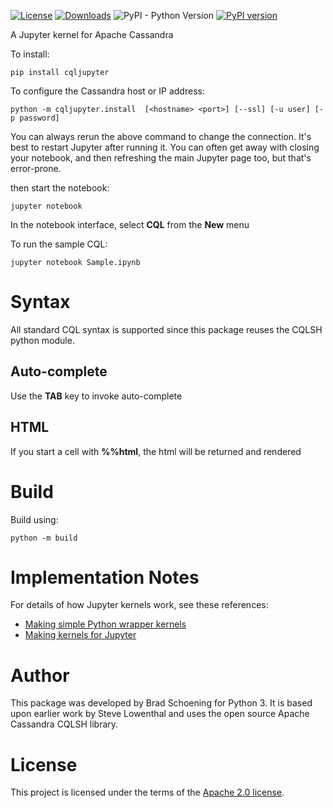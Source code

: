 [![License](https://img.shields.io/badge/License-Apache%202.0-blue.svg)](https://opensource.org/licenses/Apache-2.0)
[![Downloads](https://pepy.tech/badge/cqljupyter)](https://pepy.tech/project/cqljupyter)
![PyPI - Python Version](https://img.shields.io/pypi/pyversions/cqljupyter)
[![PyPI version](https://badge.fury.io/py/cqljupyter.svg)](https://badge.fury.io/py/cqljupyter)

A Jupyter kernel for Apache Cassandra

To install:

    pip install cqljupyter

To configure the Cassandra host or IP address:

    python -m cqljupyter.install  [<hostname> <port>] [--ssl] [-u user] [-p password]

You can always rerun the above command to change the connection. It's best to restart Jupyter after running it. 
You can often get away with closing your notebook, and then refreshing the main Jupyter page too, but that's
error-prone.

then start the notebook:

    jupyter notebook

In the notebook interface, select **CQL** from the **New** menu

To run the sample CQL:

    jupyter notebook Sample.ipynb

Syntax
======

All standard CQL syntax is supported since this package reuses the CQLSH python module.

Auto-complete
-------------

Use the **TAB** key to invoke auto-complete

HTML
----

If you start a cell with **%%html**, the html will be returned and rendered

Build
=====
Build using:

    python -m build

Implementation Notes
====================

For details of how Jupyter kernels work, see these references:
* [Making simple Python wrapper kernels](http://jupyter-client.readthedocs.org/en/latest/wrapperkernels.html)
* [Making kernels for Jupyter](https://jupyter-client.readthedocs.io/en/stable/kernels.html)

Author
======

This package was developed by Brad Schoening for Python 3. It is based upon earlier work 
by Steve Lowenthal and uses the open source Apache Cassandra CQLSH library.

License
=======

This project is licensed under the terms of the [Apache 2.0 license](https://www.apache.org/licenses/LICENSE-2.0).
